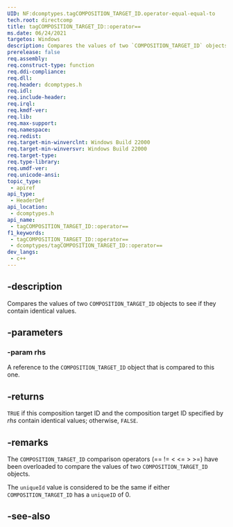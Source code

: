 ```yaml
---
UID: NF:dcomptypes.tagCOMPOSITION_TARGET_ID.operator-equal-equal-to
tech.root: directcomp
title: tagCOMPOSITION_TARGET_ID::operator==
ms.date: 06/24/2021
targetos: Windows
description: Compares the values of two `COMPOSITION_TARGET_ID` objects to see if they contain identical values.
prerelease: false
req.assembly: 
req.construct-type: function
req.ddi-compliance: 
req.dll: 
req.header: dcomptypes.h
req.idl: 
req.include-header: 
req.irql: 
req.kmdf-ver: 
req.lib: 
req.max-support: 
req.namespace: 
req.redist: 
req.target-min-winverclnt: Windows Build 22000
req.target-min-winversvr: Windows Build 22000
req.target-type: 
req.type-library: 
req.umdf-ver: 
req.unicode-ansi: 
topic_type:
 - apiref
api_type:
 - HeaderDef
api_location:
 - dcomptypes.h
api_name:
 - tagCOMPOSITION_TARGET_ID::operator==
f1_keywords:
 - tagCOMPOSITION_TARGET_ID::operator==
 - dcomptypes/tagCOMPOSITION_TARGET_ID::operator==
dev_langs:
 - c++
---
```


## -description

Compares the values of two `COMPOSITION_TARGET_ID` objects to see if they contain identical values.

## -parameters

### -param rhs

A reference to the `COMPOSITION_TARGET_ID` object that is compared to this one.

## -returns

`TRUE` if this composition target ID and the composition target ID specified by _rhs_ contain identical values; otherwise, `FALSE`.

## -remarks

The `COMPOSITION_TARGET_ID` comparison operators (== != &lt; &lt;= &gt; &gt;=) have been overloaded to compare the values of two `COMPOSITION_TARGET_ID` objects.

The `uniqueId` value is considered to be the same if either `COMPOSITION_TARGET_ID` has a `uniqueID` of 0.

## -see-also

